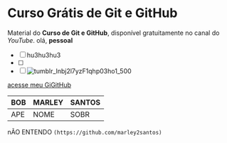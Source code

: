 # Curso Grátis de Git e GitHub
Material do **Curso de Git e GitHub**, disponível gratuitamente no canal do *YouTube*.
olá, **pessoal**
- [ ] hu3hu3hu3
- [ ] 
- [ ] ![tumblr_lnbj2l7yzF1qhp03ho1_500](https://user-images.githubusercontent.com/72535842/183790105-570475ec-0d4e-4c93-b5f7-098ad525e20f.jpg)

[acesse meu GiGitHub](https://github.com/marley2santos)

BOB | MARLEY | SANTOS
---|---|---
APE | NOME | SOBR

nÃO ENTENDO `(https://github.com/marley2santos)`
